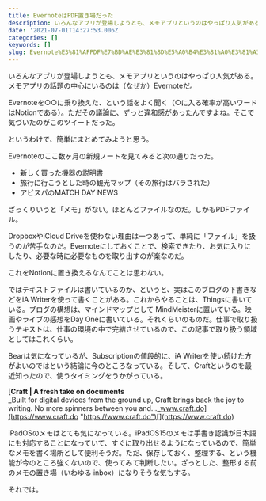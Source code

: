 ```yaml
---
title: EvernoteはPDF置き場だった
description: いろんなアプリが登場しようとも、メモアプリというのはやっぱり人気がある。メモアプリの話題の中心にいるのは（なぜか）Evernoteだ。
date: '2021-07-01T14:27:53.006Z'
categories: []
keywords: []
slug: Evernote%E3%81%AFPDF%E7%BD%AE%E3%81%8D%E5%A0%B4%E3%81%A0%E3%81%A3%E3%81%9F
---
```

いろんなアプリが登場しようとも、メモアプリというのはやっぱり人気がある。メモアプリの話題の中心にいるのは（なぜか）Evernoteだ。

Evernoteを○○に乗り換えた、という話をよく聞く（○に入る確率が高いワードはNotionである）。ただその議論に、ずっと違和感があったんですよね。そこで気づいたのがこのツイートだった。

というわけで、簡単にまとめてみようと思う。

Evernoteのここ数ヶ月の新規ノートを見てみると次の通りだった。

*   新しく買った機器の説明書
*   旅行に行こうとした時の観光マップ（その旅行はバラされた）
*   アビスパのMATCH DAY NEWS

ざっくりいうと「メモ」がない。ほとんどファイルなのだ。しかもPDFファイル。

DropboxやiCloud Driveを使わない理由は一つあって、単純に「ファイル」を扱うのが苦手なのだ。Evernoteにしておくことで、検索できたり、お気に入りにしたり、必要な時に必要なものを取り出すのが楽なのだ。

これをNotionに置き換えるなんてことは思わない。

ではテキストファイルは書いているのか、というと、実はこのブログの下書きなどをiA Writerを使って書くことがある。これからやることは、Thingsに書いている。ブログの構想は、マインドマップとして MindMeisterに置いている。映画やライブの感想をDay Oneに書いている。それくらいのものだ。仕事で取り扱うテキストは、仕事の環境の中で完結させているので、この記事で取り扱う領域としてはこれくらい。

Bearは気になっているが、Subscriptionの値段的に、iA Writerを使い続けた方がよいのではという結論に今のところなっている。そして、Craftというのを最近知ったので、使うタイミングをうかがっている。

[**Craft | A fresh take on documents**  
_Built for digital devices from the ground up, Craft brings back the joy to writing. No more spinners between you and…_www.craft.do](https://www.craft.do "https://www.craft.do")[](https://www.craft.do)

iPadOSのメモはとても気になっている。iPadOS15のメモは手書き認識が日本語にも対応することになっていて、すぐに取り出せるようになっているので、簡単なメモを書く場所として便利そうだ。ただ、保存しておく、整理する、という機能が今のところ強くないので、使ってみて判断したい。ざっとした、整形する前のメモの置き場（いわゆる inbox）になりそうな気もする。

それでは。
